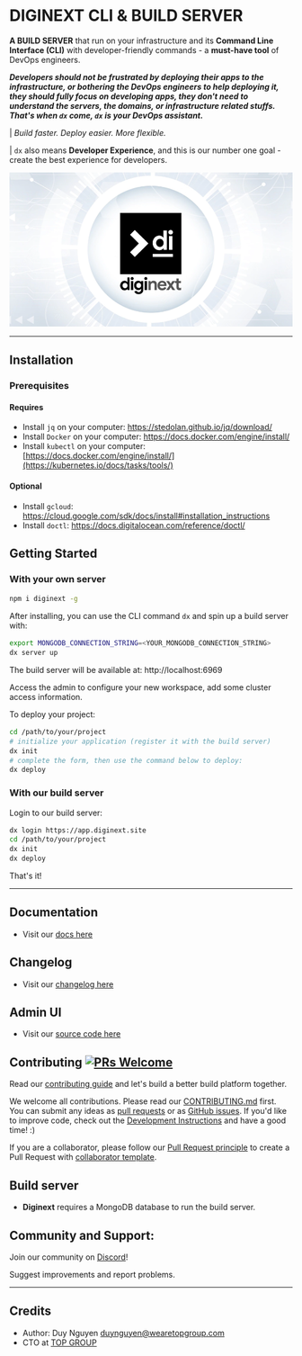 # DIGINEXT CLI & BUILD SERVER

**A BUILD SERVER** that run on your infrastructure and its **Command Line Interface (CLI)** with developer-friendly commands - a **must-have tool** of DevOps engineers. 

***Developers should not be frustrated by deploying their apps to the infrastructure, or bothering the DevOps engineers to help deploying it, they should fully focus on developing apps, they don't need to understand the servers, the domains, or infrastructure related stuffs. That's when `dx` come, `dx` is your DevOps assistant.***

| *Build faster. Deploy easier. More flexible.*

| `dx` also means **Developer Experience**, and this is our number one goal - create the best experience for developers.

<p align="center">
  <img src="di-banner.png?raw=true" alt="Diginext Build Server & CLI">
</p>

---

## Installation

### Prerequisites

#### Requires
-   Install `jq` on your computer: https://stedolan.github.io/jq/download/
-   Install `Docker` on your computer: https://docs.docker.com/engine/install/ 
-   Install `kubectl` on your computer: [https://docs.docker.com/engine/install/](https://kubernetes.io/docs/tasks/tools/)

#### Optional
-   Install `gcloud`: https://cloud.google.com/sdk/docs/install#installation_instructions
-   Install `doctl`: https://docs.digitalocean.com/reference/doctl/

## Getting Started

### With your own server

```bash
npm i diginext -g
```

After installing, you can use the CLI command `dx` and spin up a build server with:

```bash
export MONGODB_CONNECTION_STRING=<YOUR_MONGODB_CONNECTION_STRING>
dx server up
```

The build server will be available at: http://localhost:6969

Access the admin to configure your new workspace, add some cluster access information.

To deploy your project:

```bash
cd /path/to/your/project
# initialize your application (register it with the build server)
dx init
# complete the form, then use the command below to deploy:
dx deploy
```

### With our build server

Login to our build server:

```bash
dx login https://app.diginext.site
cd /path/to/your/project
dx init
dx deploy
```

That's it!

---

## Documentation

- Visit our [docs here](docs/docs.md)

## Changelog

- Visit our [changelog here](CHANGELOG.md)

## Admin UI

- Visit our [source code here](https://github.com/digitopvn/diginext-admin)

## Contributing [![PRs Welcome](https://img.shields.io/badge/PRs-welcome-brightgreen.svg?style=flat-square)](https://makeapullrequest.com)

Read our [contributing guide](CONTRIBUTING.md) and let's build a better build platform together.

We welcome all contributions. Please read our [CONTRIBUTING.md](CONTRIBUTING.md) first. You can submit any ideas as [pull requests](https://github.com/digitopvn/diginext/pulls) or as [GitHub issues](https://github.com/digitopvn/diginext/issues). If you'd like to improve code, check out the [Development Instructions](https://github.com/digitopvn/diginext/wiki/Development) and have a good time! :)

If you are a collaborator, please follow our [Pull Request principle](https://github.com/digitopvn/diginext/wiki/PR-principle) to create a Pull Request with [collaborator template](https://github.com/digitopvn/diginext/compare?expand=1&template=collaborator.md).

## Build server

-   **Diginext** requires a MongoDB database to run the build server.

## Community and Support:

Join our community on [Discord]()!

Suggest improvements and report problems.

---

## Credits

- Author: Duy Nguyen <duynguyen@wearetopgroup.com>
- CTO at [TOP GROUP](https://wearetopgroup.com)
